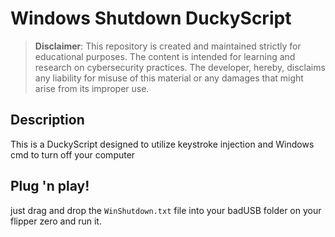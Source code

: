 # Windows Shutdown DuckyScript

> **Disclaimer**: This repository is created and maintained strictly for educational purposes. The content is intended for learning and research on cybersecurity practices. The developer, hereby, disclaims any liability for misuse of this material or any damages that might arise from its improper use.


## Description
This is a DuckyScript designed to utilize keystroke injection and Windows cmd to turn off your computer

## Plug 'n play!
just drag and drop the `WinShutdown.txt` file into your badUSB folder on your flipper zero and run it. 
